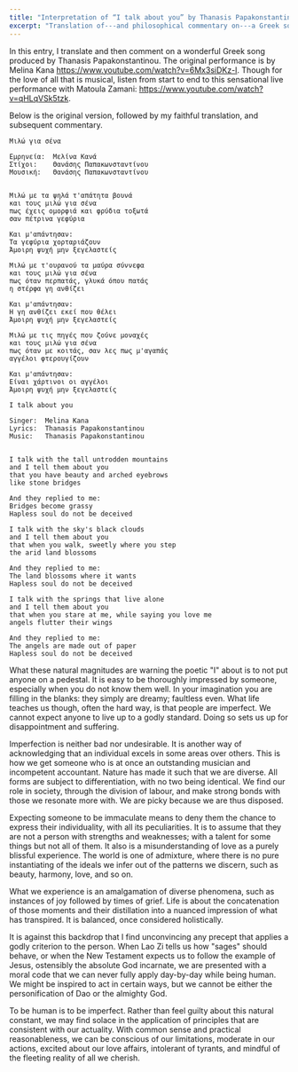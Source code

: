 ```yaml
---
title: "Interpretation of “I talk about you” by Thanasis Papakonstantinou"
excerpt: "Translation of---and philosophical commentary on---a Greek song whose translated title is 'I talk about you'."
---
```


In this entry, I translate and then comment on a wonderful Greek song
produced by Thanasis Papakonstantinou. The original performance is by
Melina Kana <https://www.youtube.com/watch?v=6Mx3siDKz-I>. Though for
the love of all that is musical, listen from start to end to this
sensational live performance with Matoula Zamani:
<https://www.youtube.com/watch?v=qHLqVSk5tzk>.

Below is the original version, followed by my faithful translation,
and subsequent commentary.

```
Μιλώ για σένα

Εμρηνεία:  Μελίνα Κανά
Στίχοι:    Θανάσης Παπακωνσταντίνου
Μουσική:   Θανάσης Παπακωνσταντίνου


Μιλώ με τα ψηλά τ'απάτητα βουνά
και τους μιλώ για σένα
πως έχεις ομορφιά και φρύδια τοξωτά
σαν πέτρινα γεφύρια

Και μ'απάντησαν:
Τα γεφύρια χορταριάζουν
Άμοιρη ψυχή μην ξεγελαστείς

Μιλώ με τ'ουρανού τα μαύρα σύννεφα
και τους μιλώ για σένα
πως όταν περπατάς, γλυκά όπου πατάς
η στέρφα γη ανθίζει

Και μ'απάντησαν:
Η γη ανθίζει εκεί που θέλει
Άμοιρη ψυχή μην ξεγελαστείς

Μιλώ με τις πηγές που ζούνε μοναχές
και τους μιλώ για σένα
πως όταν με κοιτάς, σαν λες πως μ'αγαπάς
αγγέλοι φτερουγίζουν

Και μ'απάντησαν:
Είναι χάρτινοι οι αγγέλοι
Άμοιρη ψυχή μην ξεγελαστείς
```

```
I talk about you

Singer:  Melina Kana
Lyrics:  Thanasis Papakonstantinou
Music:   Thanasis Papakonstantinou


I talk with the tall untrodden mountains
and I tell them about you
that you have beauty and arched eyebrows
like stone bridges

And they replied to me:
Bridges become grassy
Hapless soul do not be deceived

I talk with the sky's black clouds
and I tell them about you
that when you walk, sweetly where you step
the arid land blossoms

And they replied to me:
The land blossoms where it wants
Hapless soul do not be deceived

I talk with the springs that live alone
and I tell them about you
that when you stare at me, while saying you love me
angels flutter their wings

And they replied to me:
The angels are made out of paper
Hapless soul do not be deceived
```

What these natural magnitudes are warning the poetic "I" about is to
not put anyone on a pedestal. It is easy to be thoroughly impressed by
someone, especially when you do not know them well. In your
imagination you are filling in the blanks: they simply are dreamy;
faultless even. What life teaches us though, often the hard way, is
that people are imperfect. We cannot expect anyone to live up to a
godly standard. Doing so sets us up for disappointment and suffering.

Imperfection is neither bad nor undesirable. It is another way of
acknowledging that an individual excels in some areas over others.
This is how we get someone who is at once an outstanding musician and
incompetent accountant. Nature has made it such that we are diverse.
All forms are subject to differentiation, with no two being identical.
We find our role in society, through the division of labour, and make
strong bonds with those we resonate more with. We are picky because we
are thus disposed.

Expecting someone to be immaculate means to deny them the chance to
express their individuality, with all its peculiarities. It is to
assume that they are not a person with strengths and weaknesses; with
a talent for some things but not all of them. It also is a
misunderstanding of love as a purely blissful experience. The world is
one of admixture, where there is no pure instantiating of the ideals
we infer out of the patterns we discern, such as beauty, harmony, love,
and so on.

What we experience is an amalgamation of diverse phenomena, such as
instances of joy followed by times of grief. Life is about the
concatenation of those moments and their distillation into a nuanced
impression of what has transpired. It is balanced, once considered
holistically.

It is against this backdrop that I find unconvincing any precept that
applies a godly criterion to the person. When Lao Zi tells us how
"sages" should behave, or when the New Testament expects us to follow
the example of Jesus, ostensibly the absolute God incarnate, we are
presented with a moral code that we can never fully apply day-by-day
while being human. We might be inspired to act in certain ways, but we
cannot be either the personification of Dao or the almighty God.

To be human is to be imperfect. Rather than feel guilty about this
natural constant, we may find solace in the application of principles
that are consistent with our actuality. With common sense and
practical reasonableness, we can be conscious of our limitations,
moderate in our actions, excited about our love affairs, intolerant of
tyrants, and mindful of the fleeting reality of all we cherish.
